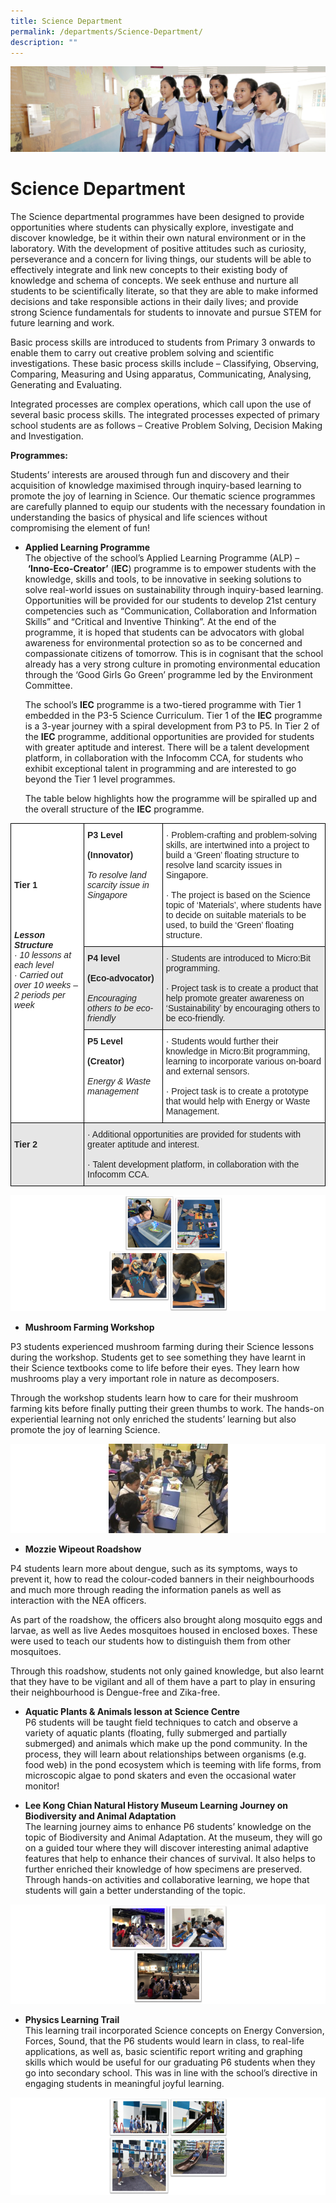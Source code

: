 ```yaml
---
title: Science Department
permalink: /departments/Science-Department/
description: ""
---
```

![](/images/Departments.jpg)

Science Department
==================

The Science departmental programmes have been designed to provide opportunities where students can physically explore, investigate and discover knowledge, be it within their own natural environment or in the laboratory. With the development of positive attitudes such as curiosity, perseverance and a concern for living things, our students will be able to effectively integrate and link new concepts to their existing body of knowledge and schema of concepts. We seek enthuse and nurture all students to be scientifically literate, so that they are able to make informed decisions and take responsible actions in their daily lives; and provide strong Science fundamentals for students to innovate and pursue STEM for future learning and work.

Basic process skills are introduced to students from Primary 3 onwards to enable them to carry out creative problem solving and scientific investigations. These basic process skills include – Classifying, Observing, Comparing, Measuring and Using apparatus, Communicating, Analysing, Generating and Evaluating.

Integrated processes are complex operations, which call upon the use of several basic process skills. The integrated processes expected of primary school students are as follows – Creative Problem Solving, Decision Making and Investigation.

<b>Programmes:</b>

Students’ interests are aroused through fun and discovery and their acquisition of knowledge maximised through inquiry-based learning to promote the joy of learning in Science. Our thematic science programmes are carefully planned to equip our students with the necessary foundation in understanding the basics of physical and life sciences without compromising the element of fun!

*   <b>Applied Learning Programme</b>  
    The objective of the school’s Applied Learning Programme (ALP) – <b>‘Inno-Eco-Creator’</b> (<b>IEC</b>) programme is to empower students with the knowledge, skills and tools, to be innovative in seeking solutions to solve real-world issues on sustainability through inquiry-based learning. Opportunities will be provided for our students to develop 21st century competencies such as “Communication, Collaboration and Information Skills” and “Critical and Inventive Thinking”. At the end of the programme, it is hoped that students can be advocators with global awareness for environmental protection so as to be concerned and compassionate citizens of tomorrow. This is in cognisant that the school already has a very strong culture in promoting environmental education through the ‘Good Girls Go Green’ programme led by the Environment Committee.
    
    The school’s <b>IEC</b> programme is a two-tiered programme with Tier 1 embedded in the P3-5 Science Curriculum. Tier 1 of the <b>IEC</b> programme is a 3-year journey with a spiral development from P3 to P5. In Tier 2 of the <b>IEC</b> programme, additional opportunities are provided for students with greater aptitude and interest. There will be a talent development platform, in collaboration with the Infocomm CCA, for students who exhibit exceptional talent in programming and are interested to go beyond the Tier 1 level programmes.
    
    The table below highlights how the programme will be spiralled up and the overall structure of the <b>IEC</b> programme.
		
	
<style type="text/css">
.tg  {border-collapse:collapse;border-spacing:0;}
.tg td{border-color:black;border-style:solid;border-width:1px;font-family:Arial, sans-serif;font-size:14px;
  overflow:hidden;padding:10px 5px;word-break:normal;}
.tg th{border-color:black;border-style:solid;border-width:1px;font-family:Arial, sans-serif;font-size:14px;
  font-weight:normal;overflow:hidden;padding:10px 5px;word-break:normal;}
.tg .tg-h5mn{background-color:#E6E6E6;color:#222;text-align:left;vertical-align:middle}
.tg .tg-xyrl{background-color:#E6E6E6;color:#222;text-align:left;vertical-align:top}
.tg .tg-tsok{background-color:#FFF;color:#222;text-align:left;vertical-align:top}
.tg .tg-1ppo{background-color:#FFF;color:#222;text-align:left;vertical-align:middle}
.tg .tg-rs0e{background-color:#E6E6E6;color:#222;font-weight:bold;text-align:left;vertical-align:top}
</style>
<table class="tg">
<thead>
  <tr>
    <th class="tg-tsok" rowspan="3"><br><br><br><br><br><span style="font-weight:bold">Tier 1</span><br><br><br><br><br><span style="font-weight:bold"> </span><span style="font-weight:bold;font-style:italic">Lesson Structure</span><br><span style="font-style:italic">·       10 lessons at each level</span><br><span style="font-style:italic">·       Carried out over 10 weeks – 2 periods per week</span> </th>
    <th class="tg-tsok"><span style="font-weight:bold">P3 Level</span><br><br><span style="font-weight:bold">(Innovator)</span><br><br><span style="font-style:italic">To resolve land scarcity issue in Singapore</span></th>
    <th class="tg-1ppo">·       Problem-crafting and problem-solving skills, are intertwined into a project to build a ‘Green’ floating structure to resolve land scarcity issues in Singapore.<br><br>·       The project is based on the Science topic of ‘Materials’, where students have to decide on suitable materials to be used, to build the ‘Green’ floating structure.</th>
  </tr>
  <tr>
    <th class="tg-xyrl"><span style="font-weight:bold">P4 level</span><br><br><span style="font-weight:bold">(Eco-advocator)</span><br><br><span style="font-style:italic">Encouraging others to be eco-friendly</span></th>
    <th class="tg-h5mn">·       Students are introduced to Micro:Bit programming.<br><br>·       Project task is to create a product that help promote greater awareness on ‘Sustainability’ by encouraging others to be eco-friendly.</th>
  </tr>
  <tr>
    <th class="tg-tsok"><span style="font-weight:bold">P5 Level</span><br><br><span style="font-weight:bold">(Creator)</span><br><br><span style="font-style:italic">Energy &amp; Waste management</span></th>
    <th class="tg-1ppo">·       Students would further their knowledge in Micro:Bit programming, learning to incorporate various on-board and external sensors.<br><br>·       Project task is to create a prototype that would help with Energy or Waste Management.</th>
  </tr>
</thead>
<tbody>
  <tr>
    <td class="tg-rs0e"><br>Tier 2</td>
    <td class="tg-h5mn" colspan="2">·       Additional opportunities are provided for students with greater aptitude and interest.<br><br>·       Talent development platform, in collaboration with the Infocomm CCA.</td>
  </tr>
</tbody>
</table>

![](/images/SciDept1.png)

*   <b>Mushroom Farming Workshop</b>

P3 students experienced mushroom farming during their Science lessons during the workshop. Students get to see something they have learnt in their Science textbooks come to life before their eyes. They learn how mushrooms play a very important role in nature as decomposers.

Through the workshop students learn how to care for their mushroom farming kits before finally putting their green thumbs to work. The hands-on experiential learning not only enriched the students’ learning but also promote the joy of learning Science.

![](/images/SciDept2.png)

*   <b>Mozzie Wipeout Roadshow</b>

P4 students learn more about dengue, such as its symptoms, ways to prevent it, how to read the colour-coded banners in their neighbourhoods and much more through reading the information panels as well as interaction with the NEA officers.

As part of the roadshow, the officers also brought along mosquito eggs and larvae, as well as live Aedes mosquitoes housed in enclosed boxes. These were used to teach our students how to distinguish them from other mosquitoes.

Through this roadshow, students not only gained knowledge, but also learnt that they have to be vigilant and all of them have a part to play in ensuring their neighbourhood is Dengue-free and Zika-free.

*   <b>Aquatic Plants & Animals lesson at Science Centre</b>  
    P6 students will be taught field techniques to catch and observe a variety of aquatic plants (floating, fully submerged and partially submerged) and animals which make up the pond community. In the process, they will learn about relationships between organisms (e.g. food web) in the pond ecosystem which is teeming with life forms, from microscopic algae to pond skaters and even the occasional water monitor!

*   <b>Lee Kong Chian Natural History Museum Learning Journey on Biodiversity and Animal Adaptation</b>  
    The learning journey aims to enhance P6 students’ knowledge on the topic of Biodiversity and Animal Adaptation. At the museum, they will go on a guided tour where they will discover interesting animal adaptive features that help to enhance their chances of survival. It also helps to further enriched their knowledge of how specimens are preserved. Through hands-on activities and collaborative learning, we hope that students will gain a better understanding of the topic.
		
![](/images/SciDept3.png)

*   <b>Physics Learning Trail</b>  
    This learning trail incorporated Science concepts on Energy Conversion, Forces, Sound, that the P6 students would learn in class, to real-life applications, as well as, basic scientific report writing and graphing skills which would be useful for our graduating P6 students when they go into secondary school. This was in line with the school’s directive in engaging students in meaningful joyful learning.
		
![](/images/SciDept4.png)